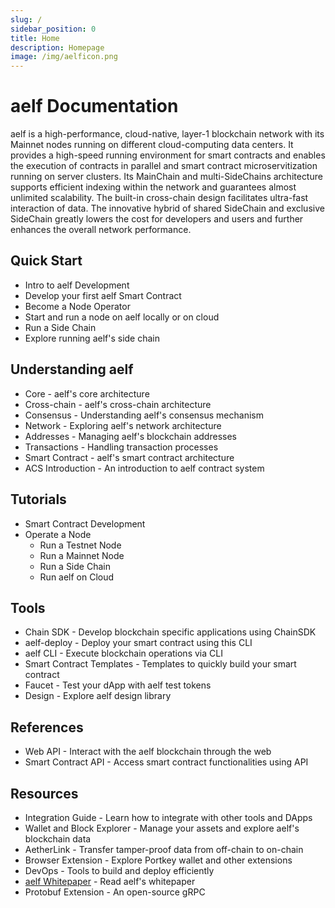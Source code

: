 ```yaml
---
slug: /
sidebar_position: 0
title: Home
description: Homepage
image: /img/aelficon.png
---
```


# aelf Documentation

aelf is a high-performance, cloud-native, layer-1 blockchain network with its Mainnet nodes running on different cloud-computing data centers. It provides a high-speed running environment for smart contracts and enables the execution of contracts in parallel and smart contract microservitization running on server clusters. Its MainChain and multi-SideChains architecture supports efficient indexing within the network and guarantees almost unlimited scalability. The built-in cross-chain design facilitates ultra-fast interaction of data. The innovative hybrid of shared SideChain and exclusive SideChain greatly lowers the cost for developers and users and further enhances the overall network performance.

## Quick Start

- Intro to aelf Development
- Develop your first aelf Smart Contract
- Become a Node Operator
- Start and run a node on aelf locally or on cloud
- Run a Side Chain
- Explore running aelf's side chain

## Understanding aelf

- Core - aelf's core architecture
- Cross-chain - aelf's cross-chain architecture
- Consensus - Understanding aelf's consensus mechanism
- Network - Exploring aelf's network architecture
- Addresses - Managing aelf's blockchain addresses
- Transactions - Handling transaction processes
- Smart Contract - aelf's smart contract architecture
- ACS Introduction - An introduction to aelf contract system

## Tutorials

- Smart Contract Development
- Operate a Node
  - Run a Testnet Node
  - Run a Mainnet Node
  - Run a Side Chain
  - Run aelf on Cloud

## Tools

- Chain SDK - Develop blockchain specific applications using ChainSDK
- aelf-deploy - Deploy your smart contract using this CLI
- aelf CLI - Execute blockchain operations via CLI
- Smart Contract Templates - Templates to quickly build your smart contract
- Faucet - Test your dApp with aelf test tokens
- Design - Explore aelf design library

## References

- Web API - Interact with the aelf blockchain through the web
- Smart Contract API - Access smart contract functionalities using API

## Resources

- Integration Guide - Learn how to integrate with other tools and DApps
- Wallet and Block Explorer - Manage your assets and explore aelf's blockchain data
- AetherLink - Transfer tamper-proof data from off-chain to on-chain
- Browser Extension - Explore Portkey wallet and other extensions
- DevOps - Tools to build and deploy efficiently
- [aelf Whitepaper](./getting%20started/overview.md#whitepapers) - Read aelf's whitepaper
- Protobuf Extension - An open-source gRPC